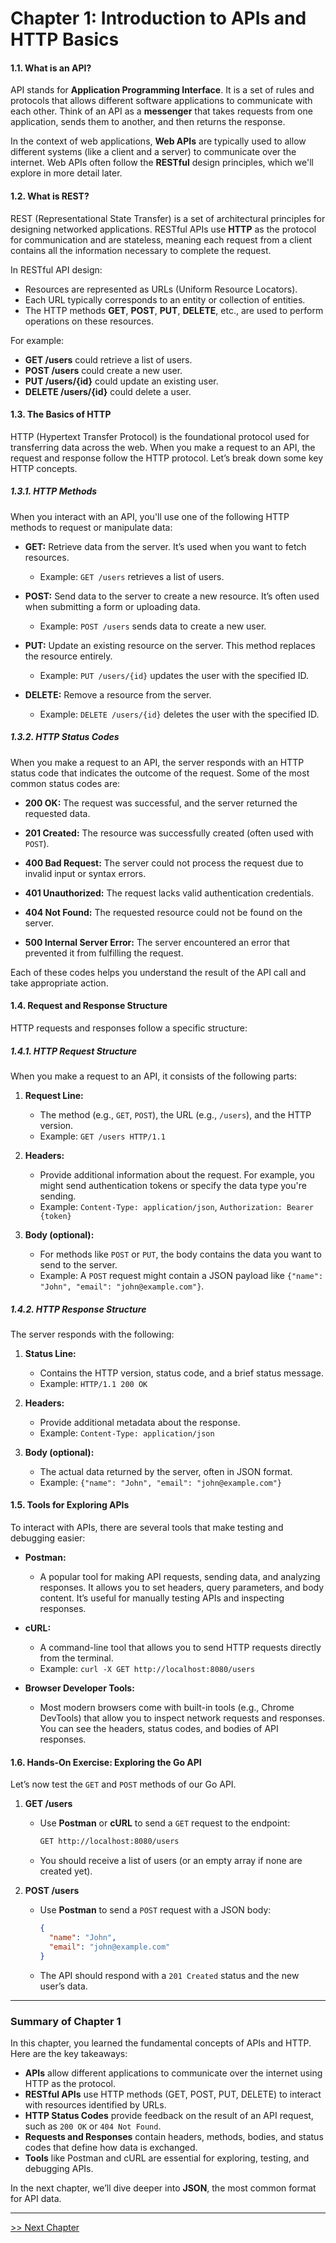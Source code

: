 # **Chapter 1: Introduction to APIs and HTTP Basics**

#### **1.1. What is an API?**

API stands for **Application Programming Interface**. It is a set of rules and protocols that allows different software applications to communicate with each other. Think of an API as a **messenger** that takes requests from one application, sends them to another, and then returns the response.

In the context of web applications, **Web APIs** are typically used to allow different systems (like a client and a server) to communicate over the internet. Web APIs often follow the **RESTful** design principles, which we'll explore in more detail later.

#### **1.2. What is REST?**

REST (Representational State Transfer) is a set of architectural principles for designing networked applications. RESTful APIs use **HTTP** as the protocol for communication and are stateless, meaning each request from a client contains all the information necessary to complete the request.

In RESTful API design:
- Resources are represented as URLs (Uniform Resource Locators).
- Each URL typically corresponds to an entity or collection of entities.
- The HTTP methods **GET**, **POST**, **PUT**, **DELETE**, etc., are used to perform operations on these resources.

For example:
- **GET /users** could retrieve a list of users.
- **POST /users** could create a new user.
- **PUT /users/{id}** could update an existing user.
- **DELETE /users/{id}** could delete a user.

#### **1.3. The Basics of HTTP**

HTTP (Hypertext Transfer Protocol) is the foundational protocol used for transferring data across the web. When you make a request to an API, the request and response follow the HTTP protocol. Let’s break down some key HTTP concepts.

##### **1.3.1. HTTP Methods**

When you interact with an API, you'll use one of the following HTTP methods to request or manipulate data:

- **GET:** Retrieve data from the server. It’s used when you want to fetch resources.
  - Example: `GET /users` retrieves a list of users.
  
- **POST:** Send data to the server to create a new resource. It’s often used when submitting a form or uploading data.
  - Example: `POST /users` sends data to create a new user.
  
- **PUT:** Update an existing resource on the server. This method replaces the resource entirely.
  - Example: `PUT /users/{id}` updates the user with the specified ID.
  
- **DELETE:** Remove a resource from the server.
  - Example: `DELETE /users/{id}` deletes the user with the specified ID.

##### **1.3.2. HTTP Status Codes**

When you make a request to an API, the server responds with an HTTP status code that indicates the outcome of the request. Some of the most common status codes are:

- **200 OK:** The request was successful, and the server returned the requested data.
  
- **201 Created:** The resource was successfully created (often used with `POST`).
  
- **400 Bad Request:** The server could not process the request due to invalid input or syntax errors.
  
- **401 Unauthorized:** The request lacks valid authentication credentials.
  
- **404 Not Found:** The requested resource could not be found on the server.
  
- **500 Internal Server Error:** The server encountered an error that prevented it from fulfilling the request.

Each of these codes helps you understand the result of the API call and take appropriate action.

#### **1.4. Request and Response Structure**

HTTP requests and responses follow a specific structure:

##### **1.4.1. HTTP Request Structure**

When you make a request to an API, it consists of the following parts:

1. **Request Line:**
   - The method (e.g., `GET`, `POST`), the URL (e.g., `/users`), and the HTTP version.
   - Example: `GET /users HTTP/1.1`

2. **Headers:**
   - Provide additional information about the request. For example, you might send authentication tokens or specify the data type you're sending.
   - Example: `Content-Type: application/json`, `Authorization: Bearer {token}`

3. **Body (optional):**
   - For methods like `POST` or `PUT`, the body contains the data you want to send to the server.
   - Example: A `POST` request might contain a JSON payload like `{"name": "John", "email": "john@example.com"}`.

##### **1.4.2. HTTP Response Structure**

The server responds with the following:

1. **Status Line:**
   - Contains the HTTP version, status code, and a brief status message.
   - Example: `HTTP/1.1 200 OK`

2. **Headers:**
   - Provide additional metadata about the response.
   - Example: `Content-Type: application/json`

3. **Body (optional):**
   - The actual data returned by the server, often in JSON format.
   - Example: `{"name": "John", "email": "john@example.com"}`

#### **1.5. Tools for Exploring APIs**

To interact with APIs, there are several tools that make testing and debugging easier:

- **Postman:**
  - A popular tool for making API requests, sending data, and analyzing responses. It allows you to set headers, query parameters, and body content. It’s useful for manually testing APIs and inspecting responses.
  
- **cURL:**
  - A command-line tool that allows you to send HTTP requests directly from the terminal.
  - Example: `curl -X GET http://localhost:8080/users`
  
- **Browser Developer Tools:**
  - Most modern browsers come with built-in tools (e.g., Chrome DevTools) that allow you to inspect network requests and responses. You can see the headers, status codes, and bodies of API responses.

#### **1.6. Hands-On Exercise: Exploring the Go API**

Let’s now test the `GET` and `POST` methods of our Go API.

1. **GET /users**
   - Use **Postman** or **cURL** to send a `GET` request to the endpoint:
     ```bash
     GET http://localhost:8080/users
     ```
   - You should receive a list of users (or an empty array if none are created yet).

2. **POST /users**
   - Use **Postman** to send a `POST` request with a JSON body:
     ```json
     {
       "name": "John",
       "email": "john@example.com"
     }
     ```
   - The API should respond with a `201 Created` status and the new user’s data.

---

### **Summary of Chapter 1**

In this chapter, you learned the fundamental concepts of APIs and HTTP. Here are the key takeaways:

- **APIs** allow different applications to communicate over the internet using HTTP as the protocol.
- **RESTful APIs** use HTTP methods (GET, POST, PUT, DELETE) to interact with resources identified by URLs.
- **HTTP Status Codes** provide feedback on the result of an API request, such as `200 OK` or `404 Not Found`.
- **Requests and Responses** contain headers, methods, bodies, and status codes that define how data is exchanged.
- **Tools** like Postman and cURL are essential for exploring, testing, and debugging APIs.

In the next chapter, we’ll dive deeper into **JSON**, the most common format for API data.

----

[>> Next Chapter](chapter2.md)

